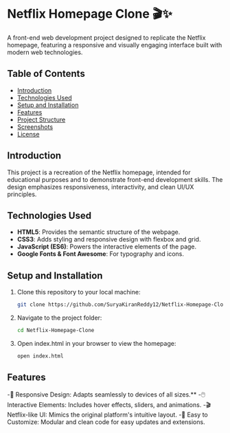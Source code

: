 # Netflix Homepage Clone 🎬✨

A front-end web development project designed to replicate the Netflix homepage, featuring a responsive and visually engaging interface built with modern web technologies.

## Table of Contents

- [Introduction](#introduction)
- [Technologies Used](#technologies-used)
- [Setup and Installation](#setup-and-installation)
- [Features](#features)
- [Project Structure](#project-structure)
- [Screenshots](#screenshots)
- [License](#license)

## Introduction

This project is a recreation of the Netflix homepage, intended for educational purposes and to demonstrate front-end development skills. The design emphasizes responsiveness, interactivity, and clean UI/UX principles.

## Technologies Used

- **HTML5**: Provides the semantic structure of the webpage.
- **CSS3**: Adds styling and responsive design with flexbox and grid.
- **JavaScript (ES6)**: Powers the interactive elements of the page.
- **Google Fonts & Font Awesome**: For typography and icons.

## Setup and Installation

1. Clone this repository to your local machine:
   ```bash
   git clone https://github.com/SuryaKiranReddy12/Netflix-Homepage-Clone.git

2. Navigate to the project folder:
   ```bash
   cd Netflix-Homepage-Clone

3. Open index.html in your browser to view the homepage:
   ```bash
   open index.html
## Features
-🎨 Responsive Design: Adapts seamlessly to devices of all sizes.**
-🖱️ Interactive Elements: Includes hover effects, sliders, and animations.
-🎬 Netflix-like UI: Mimics the original platform's intuitive layout.
-🔧 Easy to Customize: Modular and clean code for easy updates and extensions.
